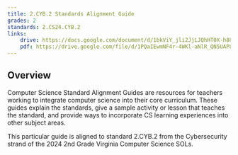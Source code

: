 ```yaml
---
title: 2.CYB.2 Standards Alignment Guide
grades: 2
standards: 2.CS24.CYB.2
links:
    drive: https://docs.google.com/document/d/1bkViY_jli2JjLJQhHT0X-h888AqFbv9Pbfy2wDjyam4/edit?usp=drive_link
    pdf: https://drive.google.com/file/d/1PQaIEwmNF4r-4WKl-aNlR_QN5UAP8is1/view?usp=drive_link
---
```


## Overview

Computer Science Standard Alignment Guides are resources for teachers working to integrate computer science into their core curriculum. These guides explain the standards, give a sample activity or lesson that teaches the standard, and provide ways to incorporate CS learning experiences into other subject areas. 

This particular guide is aligned to standard 2.CYB.2 from the Cybersecurity strand of the 2024 2nd Grade Virginia Computer Science SOLs.